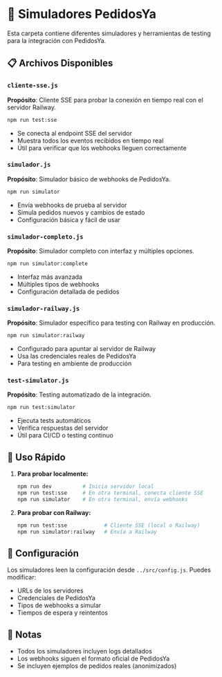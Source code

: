 # 🔧 Simuladores PedidosYa

Esta carpeta contiene diferentes simuladores y herramientas de testing para la integración con PedidosYa.

## 📋 Archivos Disponibles

### `cliente-sse.js`
**Propósito**: Cliente SSE para probar la conexión en tiempo real con el servidor Railway.
```bash
npm run test:sse
```
- Se conecta al endpoint SSE del servidor
- Muestra todos los eventos recibidos en tiempo real
- Útil para verificar que los webhooks lleguen correctamente

### `simulador.js`
**Propósito**: Simulador básico de webhooks de PedidosYa.
```bash
npm run simulator
```
- Envía webhooks de prueba al servidor
- Simula pedidos nuevos y cambios de estado
- Configuración básica y fácil de usar

### `simulador-completo.js`
**Propósito**: Simulador completo con interfaz y múltiples opciones.
```bash
npm run simulator:complete
```
- Interfaz más avanzada
- Múltiples tipos de webhooks
- Configuración detallada de pedidos

### `simulador-railway.js`
**Propósito**: Simulador específico para testing con Railway en producción.
```bash
npm run simulator:railway
```
- Configurado para apuntar al servidor de Railway
- Usa las credenciales reales de PedidosYa
- Para testing en ambiente de producción

### `test-simulator.js`
**Propósito**: Testing automatizado de la integración.
```bash
npm run test:simulator
```
- Ejecuta tests automáticos
- Verifica respuestas del servidor
- Útil para CI/CD o testing continuo

## 🚀 Uso Rápido

1. **Para probar localmente:**
   ```bash
   npm run dev          # Inicia servidor local
   npm run test:sse     # En otra terminal, conecta cliente SSE
   npm run simulator    # En otra terminal, envía webhooks
   ```

2. **Para probar con Railway:**
   ```bash
   npm run test:sse            # Cliente SSE (local o Railway)
   npm run simulator:railway   # Envía a Railway
   ```

## 🔧 Configuración

Los simuladores leen la configuración desde `../src/config.js`. Puedes modificar:
- URLs de los servidores
- Credenciales de PedidosYa  
- Tipos de webhooks a simular
- Tiempos de espera y reintentos

## 📝 Notas

- Todos los simuladores incluyen logs detallados
- Los webhooks siguen el formato oficial de PedidosYa
- Se incluyen ejemplos de pedidos reales (anonimizados)
